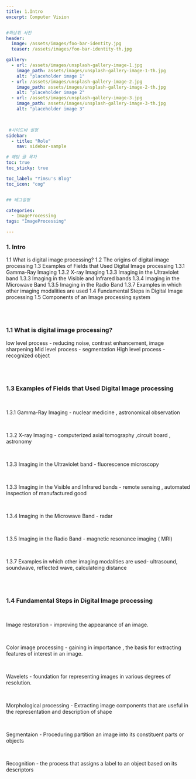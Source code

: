 ```yaml
---
title: 1.Intro
excerpt: Computer Vision


#최상위 사진
header:
  image: /assets/images/foo-bar-identity.jpg
  teaser: /assets/images/foo-bar-identity-th.jpg

gallery:
  - url: /assets/images/unsplash-gallery-image-1.jpg
    image_path: assets/images/unsplash-gallery-image-1-th.jpg
    alt: "placeholder image 1"
  - url: /assets/images/unsplash-gallery-image-2.jpg
    image_path: assets/images/unsplash-gallery-image-2-th.jpg
    alt: "placeholder image 2"
  - url: /assets/images/unsplash-gallery-image-3.jpg
    image_path: assets/images/unsplash-gallery-image-3-th.jpg
    alt: "placeholder image 3"
    


 #사이드바 설정 
sidebar:
  - title: "Role"
    nav: sidebar-sample

# 해당 글 목차
toc: true
toc_sticky: true

toc_label: "Yimsu's Blog"
toc_icon: "cog"


## 테그설정

categories:
  - ImageProcessing
tags: "ImageProcessing"

---
```


### 1. Intro

1.1 What is digital image processing?
1.2 The origins of digital image processing
1.3 Examples of Fields that Used Digital Image processing
  1.3.1 Gamma-Ray Imaging
  1.3.2 X-ray Imaging
  1.3.3 Imaging in the Ultraviolet band
  1.3.3 Imaging in the Visible and Infrared bands
  1.3.4 Imaging in the Microwave Band
  1.3.5 Imaging in the Radio Band
  1.3.7 Examples in which other imaging modalities are used
1.4 Fundamental Steps in Digital Image processing
1.5 Components of an Image processing system

<br/>
<br/>

### 1.1 What is digital image processing?

low level process - reducing noise, contrast enhancement, image sharpening
Mid level process - segmentation
High level process - recognized object



<br/>
<br/>

### 1.3 Examples of Fields that Used Digital Image processing

<br/>

1.3.1 Gamma-Ray Imaging - nuclear medicine , astronomical observation

<br/>

1.3.2 X-ray Imaging  -  computerized axial tomography ,circuit board , astronomy

<br/>

1.3.3 Imaging in the Ultraviolet band - fluorescence microscopy

<br/>

1.3.3 Imaging in the Visible and Infrared bands - remote sensing , automated inspection of manufactured good

<br/>

1.3.4 Imaging in the Microwave Band - radar

<br/>

1.3.5 Imaging in the Radio Band - magnetic resonance imaging ( MRI)

<br/>

1.3.7 Examples in which other imaging modalities are used- ultrasound, soundwave, reflected wave, calculateing distance




<br/>
<br/>

### 1.4 Fundamental Steps in Digital Image processing

<br/>

Image restoration - improving the appearance of an image.


<br/>


Color image processing - gaining in importance , the basis for extracting features of interest in an image.


<br/>

Wavelets - foundation for representing images in various degrees of resolution.

<br/>

Morphological processing - Extracting image components that are useful in the representation and description of shape

<br/>

Segmentaion - Proceduring partition an image into its constituent parts or objects

<br/>

Recognition - the process that assigns a label to an object based on its descriptors


<br/>

<br/>






